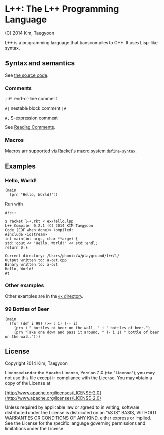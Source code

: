 # L++: The L++ Programming Language #

(C) 2014 Kim, Taegyoon

L++ is a programming language that transcompiles to C++. It uses Lisp-like syntax.

## Syntax and semantics ##
See [the source code](https://bitbucket.org/ktg/l/src).

### Comments ###
`;` `#!` end-of-line comment

`#|` nestable block comment `|#`

`#;` S-expression comment

See [Reading Comments](http://docs.racket-lang.org/reference/reader.html?q=%23%7C&q=comment#%28part._parse-comment%29).

### Macros ###
Macros are supported via [Racket's macro system](http://docs.racket-lang.org/guide/macros.html) [`define-syntax`](http://docs.racket-lang.org/reference/define.html?q=define-syntax#%28form._%28%28lib._racket%2Fprivate%2Fbase..rkt%29._define-syntax%29%29).

## Examples ##
### Hello, World! ###
```
(main
  (prn "Hello, World!"))
```

Run with

```
#!c++

$ racket l++.rkt < ex/hello.lpp
L++ Compiler 0.2.1 (C) 2014 KIM Taegyoon
Code (EOF when done)> Compiled:
#include <iostream>
int main(int argc, char **argv) {
std::cout << "Hello, World!" << std::endl;
return 0;};

Current directory: /Users/phoniz/w/playground/l++/l/
Output written to: a-out.cpp
Binary written to: a-out
Hello, World!
#t
```

### Other examples ###

Other examples are in the [`ex` directory](https://bitbucket.org/ktg/l/src).

### [99 Bottles of Beer](http://en.wikipedia.org/wiki/99_Bottles_of_Beer) ###
```
(main
  (for (def i 99) (>= i 1) (-- i)
    (prn i " bottles of beer on the wall, " i " bottles of beer.")
    (prn "Take one down and pass it around, " (- i 1) " bottle of beer on the wall.")))
```

## License ##

   Copyright 2014 Kim, Taegyoon

   Licensed under the Apache License, Version 2.0 (the "License");
   you may not use this file except in compliance with the License.
   You may obtain a copy of the License at

   [http://www.apache.org/licenses/LICENSE-2.0](http://www.apache.org/licenses/LICENSE-2.0)

   Unless required by applicable law or agreed to in writing, software
   distributed under the License is distributed on an "AS IS" BASIS,
   WITHOUT WARRANTIES OR CONDITIONS OF ANY KIND, either express or implied.
   See the License for the specific language governing permissions and
   limitations under the License.
